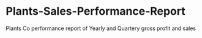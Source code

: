 # Plants-Sales-Performance-Report
Plants Co performance report of Yearly and Quartery gross profit and sales
